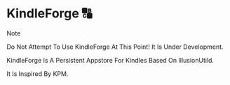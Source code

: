 # KindleForge 🔠

> [!NOTE]
> Do Not Attempt To Use KindleForge At This Point! It Is Under Development.

KindleForge Is A Persistent Appstore For Kindles Based On IllusionUtild.

It Is Inspired By KPM.